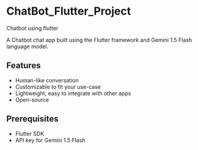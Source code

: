 # ChatBot_Flutter_Project
Chatbot using flutter

A Chatbot chat app built using the Flutter framework and Gemini 1.5 Flash language model.

<h2>Features</h2>
<ul>
  <li>Human-like conversation</li>
  <li>Customizable to fit your use-case</li>
  <li>Lightweight, easy to integrate with other apps</li>
  <li>Open-source</li>
</ul>

<h2>Prerequisites</h2>
<ul>
  <li>Flutter SDK</li>
  <li>API key for Gemini 1.5 Flash <a href="https://aistudio.google.com/"></li>
</ul>
